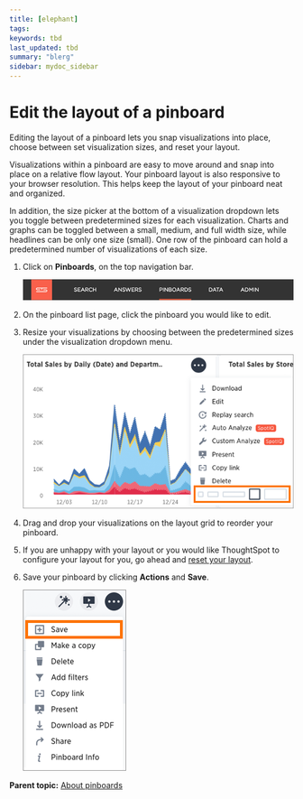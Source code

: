 ```yaml
---
title: [elephant]
tags: 
keywords: tbd
last_updated: tbd
summary: "blerg"
sidebar: mydoc_sidebar
---
```

# Edit the layout of a pinboard

Editing the layout of a pinboard lets you snap visualizations into place, choose between set visualization sizes, and reset your layout.

Visualizations within a pinboard are easy to move around and snap into place on a relative flow layout. Your pinboard layout is also responsive to your browser resolution. This helps keep the layout of your pinboard neat and organized.

In addition, the size picker at the bottom of a visualization dropdown lets you toggle between predetermined sizes for each visualization. Charts and graphs can be toggled between a small, medium, and full width size, while headlines can be only one size (small). One row of the pinboard can hold a predetermined number of visualizations of each size.

1.   Click on **Pinboards**, on the top navigation bar. 

     ![](../../../shared/conrefs/../../images/click_pinboards_icon.png "Pinboards") 

2.   On the pinboard list page, click the pinboard you would like to edit. 
3.   Resize your visualizations by choosing between the predetermined sizes under the visualization dropdown menu. 

     ![](../../../images/resize_pinboard_visualization.png "Resize your visualization") 

4.   Drag and drop your visualizations on the layout grid to reorder your pinboard. 
5.   If you are unhappy with your layout or you would like ThoughtSpot to configure your layout for you, go ahead and [reset your layout](reset_the_layout_of_a_pinboard.html#). 
6.   Save your pinboard by clicking **Actions** and **Save**. 

     ![](../../../shared/conrefs/../../images/save_a_pinboard.png "Save your pinboard") 


**Parent topic:** [About pinboards](../../../pages/end_user_guide/pinboards/about_pinboards.html)


